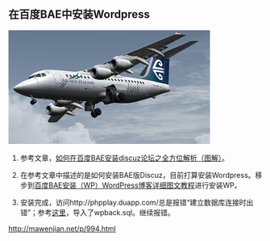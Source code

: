 ## 在百度BAE中安装Wordpress

![BAE](../images/BAE.jpg)

1) 参考文章，[如何在百度BAE安装discuz论坛之全方位解析（图解）](http://blog.tzvb.com/nr/2013/05/10/109)。

2) 在参考文章中描述的是如何安装BAE版Discuz，目前打算安装Wordpress。移步到[百度BAE安装（WP）WordPress博客详细图文教程](http://blog.tzvb.com/nr/2013/05/08/87)进行安装WP。

3) 安装完成，访问http://phpplay.duapp.com/总是报错“建立数据库连接时出错”；参考[这里](http://blog.gimhoy.com/archives/bae-database-and-page-navi.html)，导入了wpback.sql。继续报错。

http://mawenjian.net/p/994.html